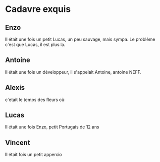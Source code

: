 # Cadavre exquis

## Enzo
Il était une fois un petit Lucas, un peu sauvage, mais sympa. Le problème c'est que Lucas, il est plus la.

## Antoine
Il était une fois un développeur, il s'appelait Antoine, antoine NEFF.

## Alexis
c'etait le temps des fleurs où
## Lucas

Il était une fois Enzo, petit Portugais de 12 ans

## Vincent

Il était fois un petit appercio
